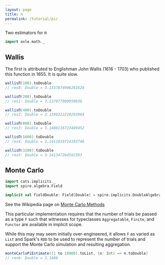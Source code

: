 ```yaml
---
layout: page
title: π
permalink: /tutorial/pi/
---
```


Two estimators for π

```scala
import axle.math._
```

## Wallis

The first is attributed to Englishman John Wallis (1616 - 1703) who published this
function in 1655.
It is quite slow.

```scala
wallisΠ(100).toDouble
// res0: Double = 3.1337874906281624

wallisΠ(200).toDouble
// res1: Double = 3.137677900950936

wallisΠ(400).toDouble
// res2: Double = 3.1396322219293964

wallisΠ(800).toDouble
// res3: Double = 3.1406116723489452

wallisΠ(1600).toDouble
// res4: Double = 3.1411019714193746

wallisΠ(3200).toDouble
// res5: Double = 3.141347264592393
```

## Monte Carlo

```scala
import cats.implicits._
import spire.algebra.Field

implicit val fieldDouble: Field[Double] = spire.implicits.DoubleAlgebra
```

See the Wikipedia page on [Monte Carlo Methods](https://en.wikipedia.org/wiki/Monte_Carlo_method)

This particular implementation requires that the number of trials be
passed as a type `F` such that witnesses for typeclasses `Aggregatable`, `Finite`, and `Functor`
are available in implicit scope.

While this may may seem initially over-engineered, it allows `F` as varied as `List` and Spark's `RDD`
to be used to represent the number of trials and support the Monte Carlo simulation and
resulting aggregation.

```scala
monteCarloPiEstimate((1 to 10000).toList, (n: Int) => n.toDouble)
// res6: Double = 3.1488
```
